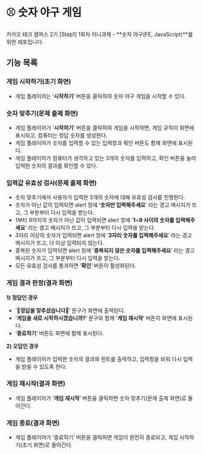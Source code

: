 # ⚾️ 숫자 야구 게임

카카오 테크 캠퍼스 2기 [Step1] 1회차 미니과제 - **숫자 야구(FE, JavaScript)**를 위한 레포입니다.

## **기능 목록**

### 게임 시작하기(초기 화면)

- 게임 플레이어는 ‘**시작하기**’ 버튼을 클릭하여 숫자 야구 게임을 시작할 수 있다.

### 숫자 맞추기(문제 출제 화면)

- 게임 플레이어가 ‘**시작하기**’ 버튼을 클릭하여 게임을 시작하면, 게임 규칙이 화면에 표시되고, 컴퓨터는 정답 숫자를 생성한다.
- 게임 플레이어가 숫자를 입력할 수 있는 입력창과 확인 버튼도 함께 화면에 표시된다.
- 게임 플레이어가 컴퓨터가 생각하고 있는 3개의 숫자를 입력하고, 확인 버튼을 눌러 입력한 숫자의 결과를 확인할 수 있다.

### 입력값 유효성 검사(문제 출제 화면)

- 숫자 맞추기에서 사용자가 입력한 3개의 숫자에 대해 유효성 검사를 진행한다.
- 숫자가 아닌 값이 입력되면 alert 창에 ’**숫자만 입력해주세요**’ 라는 경고 메시지가 뜨고, 그 부분부터 다시 입력을 받는다.
- 1부터 9까지의 숫자가 아닌 값이 입력되면 alert 창에 ’**1~9 사이의 숫자를 입력해주세요**’ 라는 경고 메시지가 뜨고, 그 부분부터 다시 입력을 받는다.
- 3자리 이상의 숫자가 입력되면 alert 창에 ’**3자리 숫자를 입력해주세요**’ 라는 경고 메시지가 뜨고, 더 이상 입력되지 않는다.
- 중복된 숫자가 입력되면 alert 창에 ’**중복되지 않은 숫자를 입력해주세요**’ 라는 경고 메시지가 뜨고, 그 부분부터 다시 입력을 받는다.
- 모든 유효성 검사를 통과하면 ’**확인**’ 버튼이 활성화된다.

### 게임 결과 판정(결과 화면)

**1) 정답인 경우**

- ‘🎉**정답을 맞추셨습니다**🎉’ 문구가 화면에 출력된다.
- ‘**게임을 새로 시작하시겠습니까?**’ 문구와 함께 ‘**게임 재시작**’ 버튼이 화면에 표시된다.
- ‘**종료하기**’ 버튼도 화면에 함께 표시된다.

**2) 오답인 경우**

- 게임 플레이어가 입력한 숫자의 결과와 힌트를 출력하고, 입력창을 비워 다시 입력을 받을 수 있도록 한다.

### 게임 재시작(결과 화면)

- 게임 플레이어가 ‘**게임 재시작**’ 버튼을 클릭하면 숫자 맞추기(문제 출제 화면)로 돌아간다.

### 게임 종료(결과 화면)

- 게임 플레이어가 ‘종료하기’ 버튼을 클릭하면 게임이 완전히 종료되고, 게임 시작하기(초기 화면)로 돌아간다.
